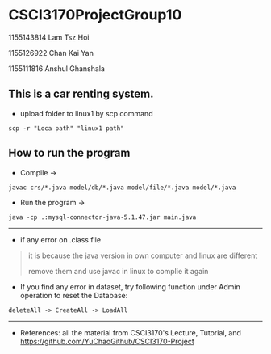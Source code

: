 # CSCI3170ProjectGroup10

1155143814 Lam Tsz Hoi

1155126922 Chan Kai Yan

1155111816 Anshul Ghanshala


## This is a car renting system.


* upload folder to linux1 by scp command

`scp -r "Loca path" "linux1 path"`

How to run the program
-------------------------------------------------------------------

* Compile ->

`javac crs/*.java model/db/*.java model/file/*.java model/*.java`

* Run the program ->

`java -cp .:mysql-connector-java-5.1.47.jar main.java`

-------------------------------------------------------------------


* if any error on .class file

> it is because the java version in own computer and linux are different
>
> remove them and use javac in linux to complie it again


* If you find any error in dataset, try following function under Admin operation to reset the Database:

`deleteAll -> CreateAll -> LoadAll`

-------------------------------------------------------------------

* References: all the material from CSCI3170's Lecture, Tutorial, and https://github.com/YuChaoGithub/CSCI3170-Project
